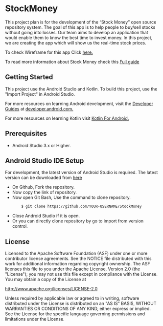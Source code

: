 # StockMoney

This project plan is for the development of the “Stock Money” open source repository
system. The goal of this app is to help people to buy/sell stocks without going into losses.
Our team aims to develop an application that would enable them to know the best time to invest money.
In this project, we are creating the app which will show us the real-time stock prices. 

To check Wireframe for this app Click [here.](https://balsamiq.cloud/sorup41/phd5lfv/rF073) 

To read more information about Stock Money check this [Full guide](https://github.com/shashwattpandeyy/StockMoney/blob/master/Docs/FullGuide.md)

## Getting Started
This project use the Android Studio and Kotlin. To build this project, use the "Import Project" in Android Studio.

  For more resources on learning Android development, visit the [Developer Guides](https://developer.android.com/guide/) 
  at [developer.android.com.](https://developer.android.com/)
  
  For more resources on learning Kotlin visit [Kotlin For Android.](https://kotlinlang.org/docs/reference/android-overview.html)

## Prerequisites
  - Android Studio 3.x or Higher.

## Android Studio IDE Setup
For development, the latest version of Android Studio is required. The latest version can be downloaded from [here](https://developer.android.com/studio/)

  - On Github, Fork the repository.
  - Now copy the link of repository.
  - Now open Git Bash, Use the command to clone repository.
    ```bash
        $ git clone https://github.com/YOUR-USERNAME/StockMoney
    ``` 
  - Close Android Studio if it is open.
  - Or you can directly clone repository by go to import from version control.
  
  ## License
  
Licensed to the Apache Software Foundation (ASF) under one or more contributor license agreements. See the NOTICE file distributed with this work for additional information regarding copyright ownership. The ASF licenses this file to you under the Apache License, Version 2.0 (the "License"); you may not use this file except in compliance with the License. You may obtain a copy of the License at

http://www.apache.org/licenses/LICENSE-2.0

Unless required by applicable law or agreed to in writing, software distributed under the License is distributed on an "AS IS" BASIS, WITHOUT WARRANTIES OR CONDITIONS OF ANY KIND, either express or implied. See the License for the specific language governing permissions and limitations under the License.
